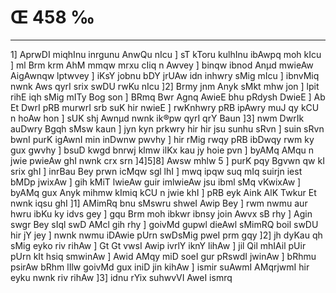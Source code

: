 # Œ 458 ‰
---
1] AprwDI miqhInu inrgunu AnwQu nIcu ] sT kToru kulhInu ibAwpq moh
kIcu ] ml Brm krm AhM mmqw mrxu cIiq n Awvey ] binqw ibnod Anµd
mwieAw AigAwnqw lptwvey ] iKsY jobnu bDY jrUAw idn inhwry sMig mIcu
] ibnvMiq nwnk Aws qyrI srix swDU rwKu nIcu ]2] Brmy jnm Anyk
sMkt mhw jon ] lpit rihE iqh sMig mITy Bog son ] BRmq Bwr Agnq
AwieE bhu pRdysh DwieE ] Ab Et DwrI pRB murwrI srb suK hir nwieE
] rwKnhwry pRB ipAwry muJ qy kCU n hoAw hon ] sUK shj Awnµd nwnk
ik®pw qyrI qrY Baun ]3] nwm DwrIk auDwry Bgqh sMsw kaun ] jyn kyn
prkwry hir hir jsu sunhu sRvn ] suin sRvn bwnI purK igAwnI min
inDwnw pwvhy ] hir rMig rwqy pRB ibDwqy rwm ky gux gwvhy ] bsuD kwgd
bnrwj klmw ilKx kau jy hoie pvn ] byAMq AMqu n jwie pwieAw ghI
nwnk crx srn ]4]5]8] Awsw mhlw 5 ] purK pqy Bgvwn qw kI
srix ghI ] inrBau Bey prwn icMqw sgl lhI ] mwq ipqw suq mIq
suirjn iest bMDp jwixAw ] gih kMiT lwieAw guir imlwieAw jsu ibml
sMq vKwixAw ] byAMq gux Anyk mihmw kImiq kCU n jwie khI ] pRB eyk
Aink AlK Twkur Et nwnk iqsu ghI ]1] AMimRq bnu sMswru shweI Awip
Bey ] rwm nwmu aur hwru ibKu ky idvs gey ] gqu Brm moh ibkwr ibnsy
join Awvx sB rhy ] Agin swgr Bey sIql swD AMcl gih rhy ] goivMd
gupwl dieAwl sMimRQ boil swDU hir jY jey ] nwnk nwmu iDAwie pUrn
swDsMig pweI prm gqy ]2] jh dyKau qh sMig eyko riv rihAw ] Gt Gt
vwsI Awip ivrlY iknY lihAw ] jil Qil mhIAil pUir pUrn kIt hsiq
smwinAw ] Awid AMqy miD soeI gur pRswdI jwinAw ] bRhmu psirAw bRhm
lIlw goivMd gux iniD jin kihAw ] ismir suAwmI AMqrjwmI hir eyku
nwnk riv rihAw ]3] idnu rYix suhwvVI AweI ismrq
####
